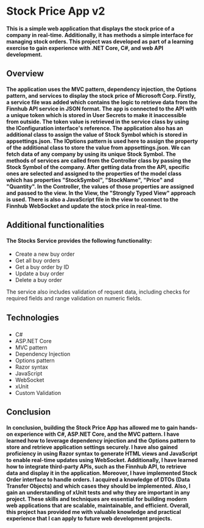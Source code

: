 # Stock Price App v2

#### This is a simple web application that displays the stock price of a company in real-time. Additionally, it has methods a simple interface for managing stock orders. This project was developed as part of a learning exercise to gain experience with .NET Core, C#, and web API development.

## Overview

#### The application uses the MVC pattern, dependency injection, the Options pattern, and services to display the stock price of Microsoft Corp. Firstly, a service file was added which contains the logic to retrieve data from the Finnhub API service in JSON format. The app is connected to the API with a unique token which is stored in User Secrets to make it inaccessible from outside. The token value is retrieved in the service class by using the IConfiguration interface's reference. The application also has an additional class to assign the value of Stock Symbol which is stored in appsettings.json. The IOptions pattern is used here to assign the property of the additional class to store the value from appsettings.json. We can fetch data of any company by using its unique Stock Symbol. The methods of services are called from the Controller class by passing the Stock Symbol of the company. After getting data from the API, specific ones are selected and assigned to the properties of the model class which has properties "StockSymbol", "StockName", "Price" and "Quantity". In the Controller, the values of those properties are assigned and passed to the view. In the View, the "Strongly Typed View" approach is used. There is also a JavaScript file in the view to connect to the Finnhub WebSocket and update the stock price in real-time.

## Additional functionalities

#### The Stocks Service provides the following functionality:

* Create a new buy order
* Get all buy orders
* Get a buy order by ID
* Update a buy order
* Delete a buy order

The service also includes validation of request data, including checks for required fields and range validation on numeric fields.



## Technologies

###
* C#
* ASP.NET Core
* MVC pattern
* Dependency Injection
* Options pattern
* Razor syntax
* JavaScript
* WebSocket
* xUnit
* Custom Validation


## Conclusion
#### In conclusion, building the Stock Price App has allowed me to gain hands-on experience with C#, ASP.NET Core, and the MVC pattern. I have learned how to leverage dependency injection and the Options pattern to store and retrieve application settings securely. I have also gained proficiency in using Razor syntax to generate HTML views and JavaScript to enable real-time updates using WebSocket. Additionally, I have learned how to integrate third-party APIs, such as the Finnhub API, to retrieve data and display it in the application. Moreover, I have implemented Stock Order interface to handle orders. I acquired a knowledge of DTOs (Data Transfer Objects) and which cases they should be implemented. Also, I gain an understanding of xUnit tests and why they are important in any project. These skills and techniques are essential for building modern web applications that are scalable, maintainable, and efficient. Overall, this project has provided me with valuable knowledge and practical experience that I can apply to future web development projects.











